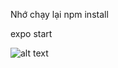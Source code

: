 Nhớ chạy lại npm install

expo start

![alt text](https://cdn.dribbble.com/users/3551061/screenshots/14317760/media/5c405177ea4523220520225b9b42d87d.png)
